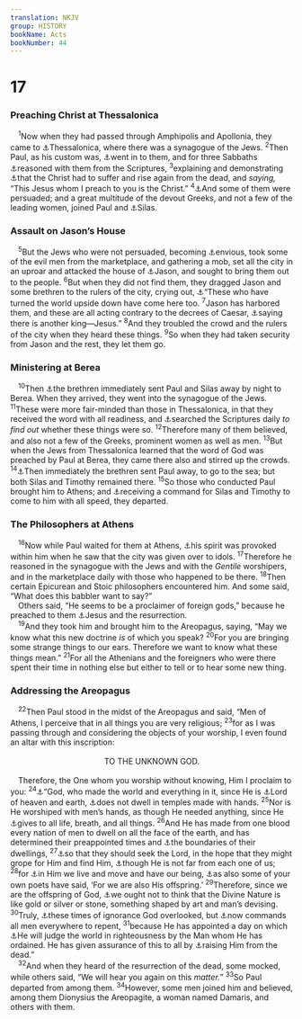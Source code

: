 ```yaml
---
translation: NKJV
group: HISTORY
bookName: Acts 
bookNumber: 44
---
```


<div class="title"><h1>17</h1><h3>Preaching Christ at Thessalonica</h3></div>
<span class="verse cong_17_1"> <sup>1</sup>Now when they had passed through Amphipolis and Apollonia, they came to <a data-toggle="tooltip" data-placement="bottom" title="Acts 17:11, 13; 20:4; 27:2; Phil. 4:16; 1 Thess. 1:1; 2 Thess. 1:1; 2 Tim. 4:10">⚓</a>Thessalonica, where there was a synagogue of the Jews. </span>
<span class="verse cong_17_2"><sup>2</sup>Then Paul, as his custom was, <a data-toggle="tooltip" data-placement="bottom" title="Luke 4:16; Acts 9:20; 13:5, 14; 14:1; 16:13; 19:8">⚓</a>went in to them, and for three Sabbaths <a data-toggle="tooltip" data-placement="bottom" title="1 Thess. 2:1–16">⚓</a>reasoned with them from the Scriptures, </span>
<span class="verse cong_17_3"><sup>3</sup>explaining and demonstrating <a data-toggle="tooltip" data-placement="bottom" title="Luke 24:26, 46; Acts 18:5, 28; Gal. 3:1">⚓</a>that the Christ had to suffer and rise again from the dead, and <i>saying,</i> “This Jesus whom I preach to you is the Christ.” </span>
<span class="verse cong_17_4"><sup>4</sup><a data-toggle="tooltip" data-placement="bottom" title="Acts 28:24">⚓</a>And some of them were persuaded; and a great multitude of the devout Greeks, and not a few of the leading women, joined Paul and <a data-toggle="tooltip" data-placement="bottom" title="Acts 15:22, 27, 32, 40">⚓</a>Silas.<br/></span>
<div class="title"><h3>Assault on Jason’s House</h3></div>
<span class="verse cong_17_5"> <sup>5</sup>But the Jews who were not persuaded, becoming <a data-toggle="tooltip" data-placement="bottom" title="Acts 13:45">⚓</a>envious, took some of the evil men from the marketplace, and gathering a mob, set all the city in an uproar and attacked the house of <a data-toggle="tooltip" data-placement="bottom" title="Acts 17:6, 7, 9; Rom. 16:21">⚓</a>Jason, and sought to bring them out to the people. </span>
<span class="verse cong_17_6"><sup>6</sup>But when they did not find them, they dragged Jason and some brethren to the rulers of the city, crying out, <a data-toggle="tooltip" data-placement="bottom" title="(Acts 16:20)">⚓</a>“These who have turned the world upside down have come here too. </span>
<span class="verse cong_17_7"><sup>7</sup>Jason has harbored them, and these are all acting contrary to the decrees of Caesar, <a data-toggle="tooltip" data-placement="bottom" title="Luke 23:2; John 19:12; 1 Pet. 2:13">⚓</a>saying there is another king—Jesus.” </span>
<span class="verse cong_17_8"><sup>8</sup>And they troubled the crowd and the rulers of the city when they heard these things. </span>
<span class="verse cong_17_9"><sup>9</sup>So when they had taken security from Jason and the rest, they let them go.<br/></span>
<div class="title"><h3>Ministering at Berea</h3></div>
<span class="verse cong_17_10"> <sup>10</sup>Then <a data-toggle="tooltip" data-placement="bottom" title="Acts 9:25; 17:14">⚓</a>the brethren immediately sent Paul and Silas away by night to Berea. When they arrived, they went into the synagogue of the Jews. </span>
<span class="verse cong_17_11"><sup>11</sup>These were more fair-minded than those in Thessalonica, in that they received the word with all readiness, and <a data-toggle="tooltip" data-placement="bottom" title="Is. 34:16; Luke 16:29; John 5:39">⚓</a>searched the Scriptures daily <i>to</i> <i>find</i> <i>out</i> whether these things were so. </span>
<span class="verse cong_17_12"><sup>12</sup>Therefore many of them believed, and also not a few of the Greeks, prominent women as well as men. </span>
<span class="verse cong_17_13"><sup>13</sup>But when the Jews from Thessalonica learned that the word of God was preached by Paul at Berea, they came there also and stirred up the crowds. </span>
<span class="verse cong_17_14"><sup>14</sup><a data-toggle="tooltip" data-placement="bottom" title="Matt. 10:23">⚓</a>Then immediately the brethren sent Paul away, to go to the sea; but both Silas and Timothy remained there. </span>
<span class="verse cong_17_15"><sup>15</sup>So those who conducted Paul brought him to Athens; and <a data-toggle="tooltip" data-placement="bottom" title="Acts 18:5">⚓</a>receiving a command for Silas and Timothy to come to him with all speed, they departed.<br/></span>
<div class="title"><h3>The Philosophers at Athens</h3></div>
<span class="verse cong_17_16"> <sup>16</sup>Now while Paul waited for them at Athens, <a data-toggle="tooltip" data-placement="bottom" title="2 Pet. 2:8">⚓</a>his spirit was provoked within him when he saw that the city was given over to idols. </span>
<span class="verse cong_17_17"><sup>17</sup>Therefore he reasoned in the synagogue with the Jews and with the <i>Gentile</i> worshipers, and in the marketplace daily with those who happened to be there. </span>
<span class="verse cong_17_18"><sup>18</sup>Then certain Epicurean and Stoic philosophers encountered him. And some said, “What does this babbler want to say?”<br/> Others said, “He seems to be a proclaimer of foreign gods,” because he preached to them <a data-toggle="tooltip" data-placement="bottom" title="1 Cor. 15:12">⚓</a>Jesus and the resurrection.<br/></span>
<span class="verse cong_17_19"> <sup>19</sup>And they took him and brought him to the Areopagus, saying, “May we know what this new doctrine <i>is</i> of which you speak? </span>
<span class="verse cong_17_20"><sup>20</sup>For you are bringing some strange things to our ears. Therefore we want to know what these things mean.” </span>
<span class="verse cong_17_21"><sup>21</sup>For all the Athenians and the foreigners who were there spent their time in nothing else but either to tell or to hear some new thing.<br/></span>
<div class="title"><h3>Addressing the Areopagus</h3></div>
<span class="verse cong_17_22"> <sup>22</sup>Then Paul stood in the midst of the Areopagus and said, “Men of Athens, I perceive that in all things you are very religious; </span>
<span class="verse cong_17_23"><sup>23</sup>for as I was passing through and considering the objects of your worship, I even found an altar with this inscription:<br/> <aside style="text-align:center;">TO THE UNKNOWN GOD.</aside><br/> Therefore, the One whom you worship without knowing, Him I proclaim to you: </span>
<span class="verse cong_17_24"><sup>24</sup><a data-toggle="tooltip" data-placement="bottom" title="Is. 42:5; Acts 14:15">⚓</a>“God, who made the world and everything in it, since He is <a data-toggle="tooltip" data-placement="bottom" title="Deut. 10:14; Ps. 115:16; Matt. 11:25">⚓</a>Lord of heaven and earth, <a data-toggle="tooltip" data-placement="bottom" title="1 Kin. 8:27; Acts 7:48–50">⚓</a>does not dwell in temples made with hands. </span>
<span class="verse cong_17_25"><sup>25</sup>Nor is He worshiped with men’s hands, as though He needed anything, since He <a data-toggle="tooltip" data-placement="bottom" title="Gen. 2:7; Is. 42:5; Dan. 5:23">⚓</a>gives to all life, breath, and all things. </span>
<span class="verse cong_17_26"><sup>26</sup>And He has made from one blood every nation of men to dwell on all the face of the earth, and has determined their preappointed times and <a data-toggle="tooltip" data-placement="bottom" title="Deut. 32:8; Job 12:23; Dan. 4:35">⚓</a>the boundaries of their dwellings, </span>
<span class="verse cong_17_27"><sup>27</sup><a data-toggle="tooltip" data-placement="bottom" title="(Rom. 1:20)">⚓</a>so that they should seek the Lord, in the hope that they might grope for Him and find Him, <a data-toggle="tooltip" data-placement="bottom" title="Deut. 4:7; Ps. 139:7, 10; Jer. 23:23, 24; (Acts 14:17)">⚓</a>though He is not far from each one of us; </span>
<span class="verse cong_17_28"><sup>28</sup>for <a data-toggle="tooltip" data-placement="bottom" title="(Col. 1:17; Heb. 1:3)">⚓</a>in Him we live and move and have our being, <a data-toggle="tooltip" data-placement="bottom" title="Titus 1:12">⚓</a>as also some of your own poets have said, ‘For we are also His offspring.’ </span>
<span class="verse cong_17_29"><sup>29</sup>Therefore, since we are the offspring of God, <a data-toggle="tooltip" data-placement="bottom" title="Ps. 115:4–7; Is. 40:18, 19; Rom. 1:23">⚓</a>we ought not to think that the Divine Nature is like gold or silver or stone, something shaped by art and man’s devising. </span>
<span class="verse cong_17_30"><sup>30</sup>Truly, <a data-toggle="tooltip" data-placement="bottom" title="Acts 14:16; (Rom. 3:25)">⚓</a>these times of ignorance God overlooked, but <a data-toggle="tooltip" data-placement="bottom" title="Luke 24:47; Acts 26:20; (Titus 2:11, 12); 1 Pet. 1:14; 4:3">⚓</a>now commands all men everywhere to repent, </span>
<span class="verse cong_17_31"><sup>31</sup>because He has appointed a day on which <a data-toggle="tooltip" data-placement="bottom" title="Ps. 9:8; 96:13; 98:9; John 5:22, 27; Acts 10:42; Rom. 2:16">⚓</a>He will judge the world in righteousness by the Man whom He has ordained. He has given assurance of this to all by <a data-toggle="tooltip" data-placement="bottom" title="Acts 2:24">⚓</a>raising Him from the dead.”<br/></span>
<span class="verse cong_17_32"> <sup>32</sup>And when they heard of the resurrection of the dead, some mocked, while others said, “We will hear you again on this <i>matter.</i>” </span>
<span class="verse cong_17_33"><sup>33</sup>So Paul departed from among them. </span>
<span class="verse cong_17_34"><sup>34</sup>However, some men joined him and believed, among them Dionysius the Areopagite, a woman named Damaris, and others with them.<br/></span>
